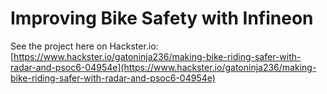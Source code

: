 # Improving Bike Safety with Infineon

See the project here on Hackster.io: [https://www.hackster.io/gatoninja236/making-bike-riding-safer-with-radar-and-psoc6-04954e](https://www.hackster.io/gatoninja236/making-bike-riding-safer-with-radar-and-psoc6-04954e)